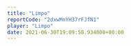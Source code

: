 ```yaml
---
title: "Limpo"
reportCode: "2dxwMnYH37rFJfN1"
player: "Limpo"
date: 2021-06-30T19:09:58.934000+00:00
---
```

